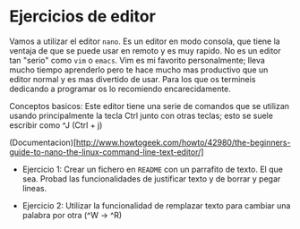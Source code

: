 Ejercicios de editor 
====================

Vamos a utilizar el editor `nano`. Es un editor en modo consola, que tiene la ventaja 
de que se puede usar en remoto y es muy rapido. No es un editor tan "serio" como 
`vim` o `emacs`. Vim es mi favorito personalmente; lleva mucho tiempo aprenderlo pero 
te hace mucho mas productivo que un editor normal y es mas divertido de usar. Para 
los que os termineis dedicando a programar os lo recomiendo encarecidamente.

Conceptos basicos: Este editor tiene una serie de comandos que se utilizan usando 
principalmente la tecla Ctrl junto con otras teclas; esto se suele escribir como ^J 
(Ctrl + j)

(Documentacion)[http://www.howtogeek.com/howto/42980/the-beginners-guide-to-nano-the-linux-command-line-text-editor/]

* Ejercicio 1: Crear un fichero en `README` con un parrafito de texto. El que
  sea. Probad las funcionalidades de justificar texto y de borrar y pegar lineas.

* Ejercicio 2: Utilizar la funcionalidad de remplazar texto para cambiar una
  palabra por otra (^W -> ^R)


